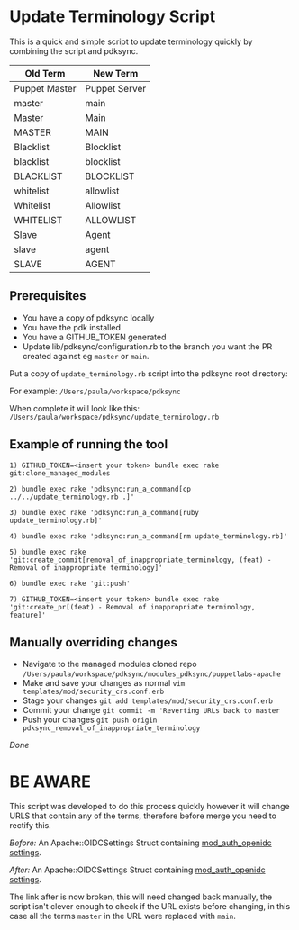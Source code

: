 # Update Terminology Script

This is a quick and simple script to update terminology quickly by combining the script and pdksync.


| Old Term | New Term |
--- | ---
| Puppet Master | Puppet Server|
| master | main|
| Master | Main|
| MASTER | MAIN|
| Blacklist | Blocklist|
| blacklist | blocklist|
| BLACKLIST | BLOCKLIST|
| whitelist | allowlist|
| Whitelist | Allowlist|
| WHITELIST | ALLOWLIST|
| Slave | Agent|
| slave | agent|
| SLAVE | AGENT|


## Prerequisites

- You have a copy of pdksync locally
- You have the pdk installed
- You have a GITHUB_TOKEN generated
- Update lib/pdksync/configuration.rb to the branch you want the PR created against eg `master` or `main`.

Put a copy of `update_terminology.rb` script into the pdksync root directory:

For example: `/Users/paula/workspace/pdksync`

When complete it will look like this: `/Users/paula/workspace/pdksync/update_terminology.rb`


## Example of running the tool
`1) GITHUB_TOKEN=<insert your token> bundle exec rake git:clone_managed_modules`

`2) bundle exec rake 'pdksync:run_a_command[cp ../../update_terminology.rb .]'`

`3) bundle exec rake 'pdksync:run_a_command[ruby update_terminology.rb]'`

`4) bundle exec rake 'pdksync:run_a_command[rm update_terminology.rb]'`

`5) bundle exec rake 'git:create_commit[removal_of_inappropriate_terminology, (feat) - Removal of inappropriate terminology]'`

`6) bundle exec rake 'git:push'`

`7) GITHUB_TOKEN=<insert your token> bundle exec rake 'git:create_pr[(feat) - Removal of inappropriate terminology, feature]'`

## Manually overriding changes

- Navigate to the managed modules cloned repo
`/Users/paula/workspace/pdksync/modules_pdksync/puppetlabs-apache`
- Make and save your changes as normal 
`vim templates/mod/security_crs.conf.erb`
- Stage your changes
`git add templates/mod/security_crs.conf.erb`
- Commit your change
`git commit -m 'Reverting URLs back to master`
- Push your changes
`git push origin pdksync_removal_of_inappropriate_terminology`


*Done*


# BE AWARE

This script was developed to do this process quickly however it will change URLS that contain any of the terms, therefore before merge you need to rectify this.

*Before:* An Apache::OIDCSettings Struct containing [mod_auth_openidc settings](https://github.com/zmartzone/mod_auth_openidc/blob/main/auth_openidc.conf).

*After:* An Apache::OIDCSettings Struct containing [mod_auth_openidc settings](https://github.com/zmartzone/mod_auth_openidc/blob/master/auth_openidc.conf).

The link after is now broken, this will need changed back manually, the script isn't clever enough to check if the URL exists before changing, in this case all the terms `master` in the URL were replaced with `main`.


